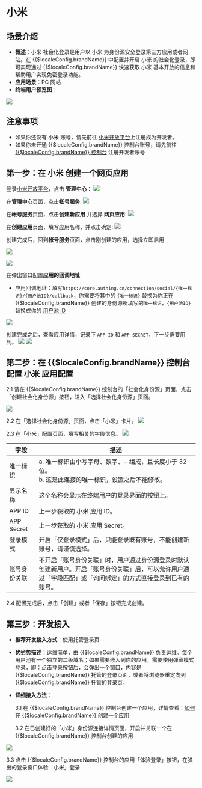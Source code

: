 # 小米

<LastUpdated />

## 场景介绍

- **概述**：小米 社会化登录是用户以 小米 为身份源安全登录第三方应用或者网站。在 {{$localeConfig.brandName}} 中配置并开启 小米 的社会化登录，即可实现通过 {{$localeConfig.brandName}} 快速获取 小米 基本开放的信息和帮助用户实现免密登录功能。
- **应用场景**：PC 网站
- **终端用户预览图**：

![](./images/login-app-1.jpeg)

## 注意事项

- 如果你还没有 小米 账号，请先前往 [小米开放平台](https://dev.mi.com/platform)上注册成为开发者。
- 如果你未开通 {{$localeConfig.brandName}} 控制台账号，请先前往 [{{$localeConfig.brandName}} 控制台](https://authing.cn/) 注册开发者账号

## 第一步：在 小米 创建一个网页应用

登录[小米开放平台](https://dev.mi.com/platform)，点击 **管理中心**：
![](./images/open-manage-center-1.jpeg)

在**管理中心**页面，点击**帐号服务**:
![](./images/open-account-1.jpeg)

在**帐号服务**页面，点击**创建新应用** 并选择 **网页应用**:
![](./images/apply-account-1.jpeg)

在**创建应用**页面，填写应用名称，并点击确定:
![](./images/create-client-1.jpeg)

创建完成后，回到**帐号服务**页面，点击刚创建的应用，选择立即启用

![](./images/create-client-2.jpeg)

![](./images/create-client-3.jpeg)

在弹出窗口配置**应用的回调地址**

- 应用回调地址：填写`https://core.authing.cn/connection/social/{唯一标识}/{用户池ID}/callback`，你需要将其中的 `{唯一标识}` 替换为你正在 {{$localeConfig.brandName}} 创建的身份源所填写的`唯一标识`，`{用户池ID}` 替换成你的 [用户池 ID](/guides/faqs/get-userpool-id-and-secret.md)

![](./images/create-client-4.jpeg)

创建完成之后，查看应用详情，记录下 `APP ID` 和 `APP SECRET`，下一步需要用到。
![](./images/get-client-info.jpeg)
![](./images/get-client-info-2.jpeg)

## 第二步：在 {{$localeConfig.brandName}} 控制台配置 小米 应用配置

2.1 请在 {{$localeConfig.brandName}} 控制台的「社会化身份源」页面，点击「创建社会化身份源」按钮，进入「选择社会化身份源」页面。

![](~@imagesZhCn/guides/connections/create-social-idp.jpg)

2.2 在「选择社会化身份源」页面，点击「小米」卡片。
![](./images/add-app-1.jpeg)

2.3 在「小米」配置页面，填写相关的字段信息。
![](./images/add-app-2.jpeg)

| 字段         | 描述                                                                                                                                                         |
| ------------ | ------------------------------------------------------------------------------------------------------------------------------------------------------------ |
| 唯一标识     | a. 唯一标识由小写字母、数字、- 组成，且长度小于 32 位。<br />b. 这是此连接的唯一标识，设置之后不能修改。                                                     |
| 显示名称     | 这个名称会显示在终端用户的登录界面的按钮上。                                                                                                                 |
| APP ID       | 上一步获取的 小米 应用 ID。                                                                                                                                  |
| APP Secret   | 上一步获取的 小米 应用 Secret。                                                                                                                              |
| 登录模式     | 开启「仅登录模式」后，只能登录既有账号，不能创建新账号，请谨慎选择。                                                                                         |
| 账号身份关联 | 不开启「账号身份关联」时，用户通过身份源登录时默认创建新用户。开启「账号身份关联」后，可以允许用户通过「字段匹配」或「询问绑定」的方式直接登录到已有的账号。 |

2.4 配置完成后，点击「创建」或者「保存」按钮完成创建。

## 第三步：开发接入

- **推荐开发接入方式**：使用托管登录页
- **优劣势描述**：运维简单，由 {{$localeConfig.brandName}} 负责运维。每个用户池有一个独立的二级域名；如果需要嵌入到你的应用，需要使用弹窗模式登录，即：点击登录按钮后，会弹出一个窗口，内容是 {{$localeConfig.brandName}} 托管的登录页面，或者将浏览器重定向到 {{$localeConfig.brandName}} 托管的登录页。
- **详细接入方法**：

  3.1 在 {{$localeConfig.brandName}} 控制台创建一个应用，详情查看：[如何在 {{$localeConfig.brandName}} 创建一个应用](/guides/app-new/create-app/create-app.md)

  3.2 在已创建好的「小米」身份源连接详情页面，开启并关联一个在 {{$localeConfig.brandName}} 控制台创建的应用

![](./images/connect-app.jpeg)

3.3 点击 {{$localeConfig.brandName}} 控制台的应用「体验登录」按钮，在弹出的登录窗口体验「小米」登录

![](./images/test-xiaomi.jpeg)
